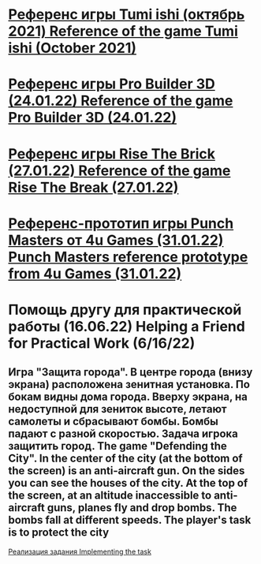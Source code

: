 # [Референс игры Tumi ishi (октябрь 2021) Reference of the game Tumi ishi (October 2021)](https://github.com/romaRacoon/ru.IJunior.Tumiishi)
# [Референс игры Pro Builder 3D (24.01.22) Reference of the game Pro Builder 3D (24.01.22)](https://github.com/romaRacoon/PetProjects/tree/proBuilder3D) 
# [Референс игры Rise The Brick (27.01.22) Reference of the game Rise The Break (27.01.22)](https://github.com/romaRacoon/PetProjects/tree/RiseTheBrick)
# [Референс-прототип игры Punch Masters от 4u Games (31.01.22) Punch Masters reference prototype from 4u Games (31.01.22)](https://github.com/romaRacoon/PetProjects/tree/punchMasters)
# Помощь другу для практической работы (16.06.22) Helping a Friend for Practical Work (6/16/22)
## Игра "Защита города". В центре города (внизу экрана) расположена зенитная установка. По бокам видны дома города. Вверху экрана, на недоступной для зениток высоте, летают самолеты и сбрасывают бомбы. Бомбы падают с разной скоростью. Задача игрока защитить город. The game "Defending the City". In the center of the city (at the bottom of the screen) is an anti-aircraft gun. On the sides you can see the houses of the city. At the top of the screen, at an altitude inaccessible to anti-aircraft guns, planes fly and drop bombs. The bombs fall at different speeds. The player's task is to protect the city 
[Реализация задания Implementing the task](https://github.com/romaRacoon/PetProjects/tree/friendship)
